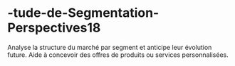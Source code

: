# -tude-de-Segmentation-Perspectives18
Analyse la structure du marché par segment et anticipe leur évolution future. Aide à concevoir des offres de produits ou services personnalisées.
